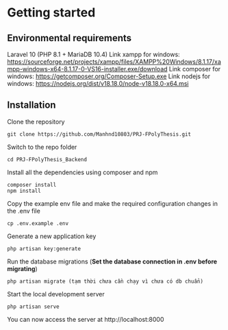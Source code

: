 
# Getting started
## Environmental requirements
Laravel 10 (PHP 8.1 + MariaDB 10.4)
Link xampp for windows: https://sourceforge.net/projects/xampp/files/XAMPP%20Windows/8.1.17/xampp-windows-x64-8.1.17-0-VS16-installer.exe/download
Link composer for windows: https://getcomposer.org/Composer-Setup.exe
Link nodejs for windows: https://nodejs.org/dist/v18.18.0/node-v18.18.0-x64.msi
## Installation

Clone the repository

    git clone https://github.com/Manhnd10803/PRJ-FPolyThesis.git

Switch to the repo folder

    cd PRJ-FPolyThesis_Backend

Install all the dependencies using composer and npm

    composer install
    npm install

Copy the example env file and make the required configuration changes in the .env file

    cp .env.example .env

Generate a new application key

    php artisan key:generate

Run the database migrations (**Set the database connection in .env before migrating**)

    php artisan migrate (tạm thời chưa cần chạy vì chưa có db chuẩn)

Start the local development server

    php artisan serve

You can now access the server at http://localhost:8000

